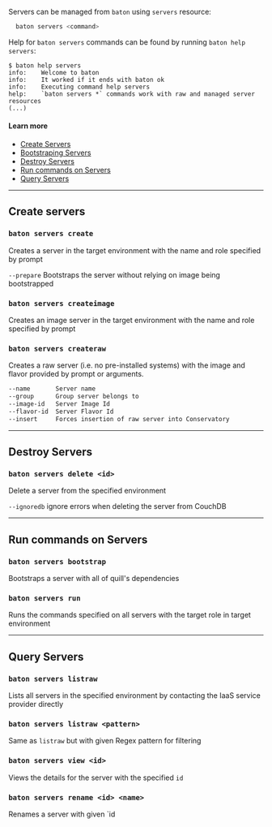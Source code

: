 Servers can be managed from `baton` using `servers` resource:

``` bash
  baton servers <command>
```

Help for `baton servers` commands can be found by running `baton help servers`:

```
$ baton help servers
info:    Welcome to baton
info:    It worked if it ends with baton ok
info:    Executing command help servers
help:    `baton servers *` commands work with raw and managed server resources
(...)
```

#### Learn more

* [Create Servers](#create-servers)
* [Bootstraping Servers](/baton/bootstrapping)
* [Destroy Servers](#destroy-servers)
* [Run commands on Servers](#run-commands-on-servers)
* [Query Servers](#query-servers)

<hr/>

## Create servers

### `baton servers create`

Creates a server in the target environment with the name and role specified by prompt

`--prepare` Bootstraps the server without relying on image being bootstrapped

### `baton servers createimage`

Creates an image server in the target environment with the name and role specified by prompt

### `baton servers createraw`

Creates a raw server (i.e. no pre-installed systems) with the image and flavor provided by prompt or arguments.

``` bash
--name       Server name
--group      Group server belongs to
--image-id   Server Image Id
--flavor-id  Server Flavor Id
--insert     Forces insertion of raw server into Conservatory
```

<hr/>

## Destroy Servers

### `baton servers delete <id>`

Delete a server from the specified environment

`--ignoredb`   ignore errors when deleting the server from CouchDB

<hr/>

## Run commands on Servers

### `baton servers bootstrap`

Bootstraps a server with all of quill's dependencies

### `baton servers run`

Runs the commands specified on all servers with the target role in target environment

<hr/>

## Query Servers

### `baton servers listraw`

Lists all servers in the specified environment by contacting the IaaS service provider directly

### `baton servers listraw <pattern>`

Same as `listraw` but with given Regex pattern for filtering

### `baton servers view <id>`

Views the details for the server with the specified `id`

### `baton servers rename <id> <name>`

Renames a server with given `id

[meta:title]: <> (servers: Servers management)